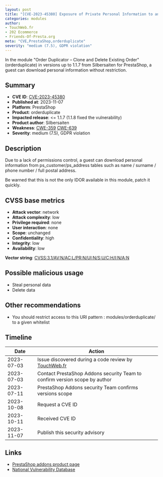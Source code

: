 ```yaml
---
layout: post
title: "[CVE-2023-45380] Exposure of Private Personal Information to an Unauthorized Actor in Silbersaiten - Order Duplicator – Clone and Delete Existing Order module for PrestaShop"
categories: modules
author:
- TouchWeb.fr
- 202 Ecommerce
- Friends-Of-Presta.org
meta: "CVE,PrestaShop,orderduplicate"
severity: "medium (7.5), GDPR violation"
---
```


In the module "Order Duplicator – Clone and Delete Existing Order" (orderduplicate) in versions up to 1.1.7 from Silbersaiten for PrestaShop, a guest can download personal information without restriction.

## Summary

* **CVE ID**: [CVE-2023-45380](https://cve.mitre.org/cgi-bin/cvename.cgi?name=CVE-2023-45380)
* **Published at**: 2023-11-07
* **Platform**: PrestaShop
* **Product**: orderduplicate
* **Impacted release**: <= 1.1.7 (1.1.8 fixed the vulnerability)
* **Product author**: Silbersaiten
* **Weakness**: [CWE-359](https://cwe.mitre.org/data/definitions/359.html) [CWE-639](https://cwe.mitre.org/data/definitions/639.html)
* **Severity**: medium (7.5), GDPR violation

## Description

Due to a lack of permissions control, a guest can download personal information from ps_customer/ps_address tables such as name / surname / phone number / full postal address.

Be warned that this is not the only IDOR available in this module, patch it quickly.


## CVSS base metrics

* **Attack vector**: network
* **Attack complexity**: low
* **Privilege required**: none
* **User interaction**: none
* **Scope**: unchanged
* **Confidentiality**: high
* **Integrity**: low
* **Availability**: low

**Vector string**: [CVSS:3.1/AV:N/AC:L/PR:N/UI:N/S:U/C:H/I:N/A:N](https://nvd.nist.gov/vuln-metrics/cvss/v3-calculator?vector=AV:N/AC:L/PR:N/UI:N/S:U/C:H/I:N/A:N)

## Possible malicious usage

* Steal personal data
* Delete data

## Other recommendations

* You should restrict access to this URI pattern : modules/orderduplicate/ to a given whitelist

## Timeline

| Date | Action |
|--|--|
| 2023-07-03 | Issue discovered during a code review by [TouchWeb.fr](https://www.touchweb.fr) |
| 2023-07-03 | Contact PrestaShop Addons security Team to confirm version scope by author |
| 2023-07-11 | PrestaShop Addons security Team confirms versions scope |
| 2023-10-08 | Request a CVE ID |
| 2023-10-11 | Received CVE ID |
| 2023-11-07 | Publish this security advisory |

## Links

* [PrestaShop addons product page](https://addons.prestashop.com/en/registration-ordering-process/19043-order-duplicator-clone-and-delete-existing-order.html)
* [National Vulnerability Database](https://nvd.nist.gov/vuln/detail/CVE-2023-45380)
